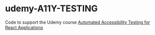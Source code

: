 # udemy-A11Y-TESTING

Code to support the Udemy course [Automated Accessibility Testing for React Applications](https://www.udemy.com/automated-a11y-testing/)
